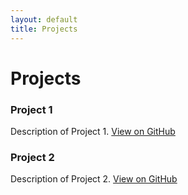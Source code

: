 ```yaml
---
layout: default
title: Projects
---
```


<h1>Projects</h1>

<div class="project">
    <h3>Project 1</h3>
    <p>Description of Project 1. <a href="https://github.com/yourusername/project1" target="_blank">View on GitHub</a></p>
</div>
<div class="project">
    <h3>Project 2</h3>
    <p>Description of Project 2. <a href="https://github.com/yourusername/project2" target="_blank">View on GitHub</a></p>
</div>
<!-- Add more projects as needed -->
